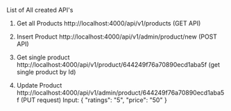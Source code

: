 List of All created API's

1. Get all Products
   http://localhost:4000/api/v1/products (GET API)

2. Insert Product
   http://localhost:4000/api/v1/admin/product/new (POST API)

3. Get single product
   http://localhost:4000/api/v1/product/644249f76a70890ecd1aba5f (get single product by Id)

4. Update Product
   http://localhost:4000/api/v1/admin/product/644249f76a70890ecd1aba5f (PUT request)
   Input:
   {
   "ratings": "5",
   "price": "50"
   }

